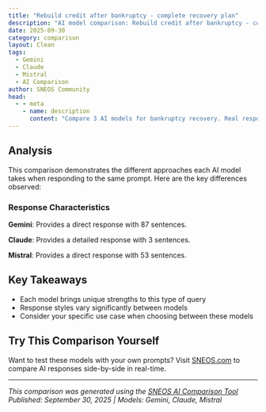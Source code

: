```yaml
---
title: "Rebuild credit after bankruptcy - complete recovery plan"
description: "AI model comparison: Rebuild credit after bankruptcy - complete recovery plan..."
date: 2025-09-30
category: comparison
layout: Clean
tags:
  - Gemini
  - Claude
  - Mistral
  - AI Comparison
author: SNEOS Community
head:
  - - meta
    - name: description
      content: "Compare 3 AI models for bankruptcy recovery. Real responses from Gemini, Claude, Mistral with detailed analysis."
---
```


<ChatComparison
  title="Rebuild credit after bankruptcy - complete recovery plan"
  prompt="Rebuild credit after bankruptcy - complete recovery plan"
  :responses='{"Gemini": "Okay, let\u0027s craft a comprehensive credit recovery plan after bankruptcy. This is a marathon, not a sprint, and requires patience, discipline, and consistent effort. This plan is divided into phases, covering immediate actions, short-term strategies, medium-term goals, and long-term habits.\n\n**Important Disclaimer:** *I am an AI chatbot and cannot provide financial advice. This is a general guide for informational purposes only. Consult with a qualified financial advisor or credit counselor for personalized advice based on your specific situation.*\n\n**Phase 1: Immediate Post-Bankruptcy Actions (First 1-3 Months)**\n\n* **1. Understand Your Credit Report:**\n * **Obtain a Copy:** Get free copies of your credit reports from all three major credit bureaus: Experian, Equifax, and TransUnion. You can do this at AnnualCreditReport.com. You are legally entitled to one free report from each bureau every 12 months.\n * **Review for Accuracy:** Carefully review each report. Bankruptcy filings often cause errors. Look for accounts listed incorrectly, balances shown as owing that were discharged in bankruptcy, or accounts not marked as included in bankruptcy.\n * **Dispute Errors:** Immediately dispute any errors with each credit bureau *in writing*. Provide supporting documentation (like your bankruptcy discharge paperwork). They have a limited time (usually 30-45 days) to investigate and respond.\n* **2. Manage Your Finances:**\n * **Create a Budget:** A realistic budget is crucial. Track your income and expenses. Identify areas where you can cut back. Use budgeting apps, spreadsheets, or even pen and paper.\n * **Build an Emergency Fund:** Even a small emergency fund can prevent you from relying on credit when unexpected expenses arise. Aim for at least $500 initially, then gradually work toward 3-6 months of living expenses.\n * **Pay Bills On Time, Every Time:** This is non-negotiable. Set up automatic payments where possible to avoid late fees and negative marks on your credit report.\n* **3. Protect Yourself from Predatory Lenders:**\n * **Be Wary of \u0022Guaranteed Credit\u0022 Offers:** These often come with exorbitant interest rates and hidden fees.\n * **Avoid Payday Loans and Title Loans:** These are extremely expensive and can lead to a debt spiral.\n * **Research Any Lender Thoroughly:** Check their reputation and read reviews before applying for any credit product.\n\n**Phase 2: Short-Term Strategies (3-12 Months)**\n\n* **1. Secured Credit Cards:**\n * **Apply for a Secured Credit Card:** These cards require a cash deposit as collateral, making them easier to obtain with a bankruptcy on your record. Look for cards that report to all three major credit bureaus.\n * **Use it Responsibly:** Treat it like a debit card. Charge small amounts each month (ideally less than 30% of your credit limit) and pay the balance in full *every month*. Avoid cash advances.\n * **Graduate to an Unsecured Card:** After 6-12 months of responsible use, inquire about graduating to an unsecured credit card with the same issuer.\n* **2. Credit-Builder Loans:**\n * **Explore Credit-Builder Loans:** These loans are specifically designed to help rebuild credit. You make monthly payments, and the lender reports your payment history to the credit bureaus. Sometimes the loan is secured, and the proceeds are held in an account until you have paid the loan off.\n * **Check with Local Credit Unions and Community Banks:** They are often more willing to work with individuals with past credit challenges.\n* **3. Become an Authorized User:**\n * **Ask a Trusted Friend or Family Member:** If you have a friend or family member with good credit, ask if they\u0027ll add you as an authorized user on their credit card. Their positive payment history will be reflected on your credit report, helping to improve your score. Make sure the card issuer reports authorized user activity to the credit bureaus. Be aware this can impact their credit score negatively if you misuse it.\n\n**Phase 3: Medium-Term Goals (12-24 Months)**\n\n* **1. Monitor Your Credit Regularly:**\n * **Continue to Check Your Credit Reports:** Monitor your progress and ensure no new errors appear.\n * **Consider a Credit Monitoring Service:** These services can alert you to changes in your credit report, potentially identifying fraudulent activity early. However, be aware that some are expensive.\n* **2. Diversify Your Credit Portfolio:**\n * **Consider a Retail Credit Card:** Once you have a secured credit card and/or a credit-builder loan, consider applying for a retail credit card from a store you frequently shop at. Again, use it responsibly and pay the balance in full each month.\n * **Avoid Applying for Too Many Cards at Once:** Multiple credit inquiries in a short period can negatively impact your credit score.\n* **3. Maintain Low Credit Utilization:**\n * **Keep Your Credit Card Balances Low:** Aim to use no more than 30% of your available credit on any card. Ideally, keep it below 10%. This shows lenders that you are responsible with credit.\n* **4. Continue Paying All Bills On Time:** This is critical for long-term credit health.\n\n**Phase 4: Long-Term Habits (24\u002B Months and Beyond)**\n\n* **1. Responsible Credit Management:**\n * **Continue Using Credit Wisely:** Don\u0027t overextend yourself. Only charge what you can afford to pay back each month.\n * **Avoid Maxing Out Credit Cards:** This is a red flag for lenders.\n* **2. Regular Financial Check-Ups:**\n * **Review Your Budget Regularly:** Adjust your budget as your income and expenses change.\n * **Re-evaluate Your Credit Needs:** As your credit improves, consider upgrading to cards with better rewards and lower interest rates.\n* **3. Save and Invest:**\n * **Prioritize Saving and Investing:** Building wealth will give you financial security and reduce your reliance on credit.\n * **Consider Retirement Savings:** Take advantage of employer-sponsored retirement plans and other investment options.\n\n**Key Considerations Throughout the Process:**\n\n* **Time is Your Friend:** Credit recovery takes time. Don\u0027t get discouraged if you don\u0027t see results immediately.\n* **Be Patient:** Bankruptcy stays on your credit report for 7-10 years, but its impact lessens over time.\n* **Stay Positive:** Focus on making consistent progress and building good financial habits.\n* **Seek Professional Help:** Consider working with a non-profit credit counseling agency for personalized guidance and support. The National Foundation for Credit Counseling (NFCC) and the Association for Financial Counseling \u0026 Planning Education (AFCPE) are good resources.\n* **Understand Credit Scoring Models:** Learn about the factors that influence your credit score, such as payment history, credit utilization, length of credit history, and types of credit.\n* **Beware of Credit Repair Scams:** Legitimate credit repair companies can\u0027t guarantee results and can\u0027t remove accurate information from your credit report.\n\n**Addressing Potential Obstacles:**\n\n* **High Interest Rates:** Expect to pay higher interest rates on credit cards and loans initially. As your credit improves, you can refinance or apply for better terms.\n* **Limited Credit Options:** Your credit options may be limited at first. Start small and gradually expand your credit portfolio.\n* **Emotional Challenges:** Bankruptcy can be emotionally challenging. Seek support from friends, family, or a therapist if needed.\n\nBy following this comprehensive plan and staying committed to responsible financial habits, you can rebuild your credit and achieve your financial goals after bankruptcy. Good luck!\n", "Claude": "# Complete Credit Recovery Plan After Bankruptcy\n\n## Phase 1: Foundation Building (Months 1-6)\n\n### Immediate Actions\n- **Obtain your credit reports** from all three bureaus (Experian, Equifax, TransUnion)\n- **Verify bankruptcy discharge** appears correctly on reports\n- **Dispute any errors** such as debts showing as unpaid that were discharged\n- **Open a checking/savings account** if you don\u0027t have one\n- **Build emergency fund** (start with $500-1,000)\n\n### Initial Credit Products\n**Secured Credit Cards**\n- Apply for 1-2 secured cards (Capital One, Discover It Secured)\n- Put down $200-500 deposit\n- Use for small purchases (10-30% of limit)\n- Pay in full monthly\n\n**Credit Builder Loans**\n- Consider from credit unions or online lenders\n- Small amounts ($300-1,000)\n- Payment history helps rebuild credit\n\n## Phase 2: Active Rebuilding (Months 6-18)\n\n### Credit Management\n- **Monitor credit scores** monthly (use free services like Credit Karma)\n- **Keep utilization low** (under 10% ideally)\n- **Never miss payments** - set up autopay\n- **Gradually increase credit limits** on secured cards\n\n### Additional Credit Options\n- **Store credit cards** (easier approval, but watch interest rates)\n- **Authorized user status** (ask trusted family member)\n- **Gas or retail cards** with easier approval standards\n\n### Financial Habits\n- **Pay all bills on time** (utilities, rent, phone)\n- **Keep old accounts open** to build credit history length\n- **Diversify credit types** (cards, loans, etc.)\n\n## Phase 3: Expansion (Months 18-36)\n\n### Upgrading Credit\n- **Convert secured cards** to unsecured versions\n- **Apply for better credit cards** with rewards or lower rates\n- **Consider auto loans** if needed (helps credit mix)\n- **Explore credit unions** for better terms\n\n### Advanced Strategies\n- **Optimize credit utilization** across multiple cards\n- **Time applications strategically** (avoid too many inquiries)\n- **Build relationship with primary bank**\n- **Consider becoming an authorized user** on spouse\u0027s accounts\n\n## Phase 4: Full Recovery (Years 3-7\u002B)\n\n### Long-term Goals\n- **Achieve 700\u002B credit score**\n- **Qualify for prime interest rates**\n- **Access to premium credit products**\n- **Prepare for major purchases** (home, etc.)\n\n### Maintaining Good Credit\n- **Continue responsible usage patterns**\n- **Monitor credit regularly**\n- **Avoid old spending habits that led to bankruptcy**\n- **Build substantial emergency fund** (6 months expenses)\n\n## Timeline Expectations\n\n| Time Period | Expected Score Range | Available Credit Products |\n|-------------|---------------------|---------------------------|\n| 0-6 months | 450-550 | Secured cards, credit builder loans |\n| 6-18 months | 550-650 | Store cards, some unsecured cards |\n| 18-36 months | 600-700 | Better unsecured cards, auto loans |\n| 3\u002B years | 650-750\u002B | Premium cards, mortgages (with conditions) |\n\n## Key Success Factors\n\n### Non-Negotiables\n- **Pay everything on time, every time**\n- **Keep balances low**\n- **Be patient with the process**\n- **Don\u0027t repeat past financial mistakes**\n\n### Monitoring Tools\n- **Free credit reports** annually from AnnualCreditReport.com\n- **Free credit scores** from banks, cards, or apps\n- **Credit monitoring services** for alerts\n\n## Common Pitfalls to Avoid\n\n- Applying for too much credit too quickly\n- Maxing out secured credit cards\n- Missing payments during the rebuilding process\n- Closing old accounts once they become available\n- Falling into debt again before credit is fully rebuilt\n\n## Special Considerations\n\n### Chapter 7 vs Chapter 13\n- **Chapter 7**: Rebuilding can start immediately after discharge\n- **Chapter 13**: May be able to get credit during payment plan with court approval\n\n### Mortgage Considerations\n- **Conventional loans**: Typically 4 years after Chapter 7, 2 years after Chapter 13\n- **FHA loans**: 2 years after Chapter 7, 1 year after Chapter 13\n- **VA loans", "Mistral": "Rebuilding credit after bankruptcy involves a strategic and disciplined approach. Here\u0027s a complete recovery plan to help you improve your credit score and regain financial stability:\n\n### 1. **Understand Your Credit Report**\n - **Obtain Your Credit Report:** Get a copy of your credit report from the three major credit bureaus (Equifax, Experian, and TransUnion). You can do this for free once a year at AnnualCreditReport.com.\n - **Review for Errors:** Ensure all information is accurate. If there are errors, dispute them with the credit bureaus.\n\n### 2. **Create a Budget**\n - **Track Income and Expenses:** Use a budgeting tool or app to monitor your spending and ensure you are living within your means.\n - **Set Financial Goals:** Determine short-term and long-term financial goals to stay motivated.\n\n### 3. **Build an Emergency Fund**\n - **Start Small:** Aim to save at least $500 initially.\n - **Grow Over Time:** Gradually increase your savings to cover 3-6 months of living expenses.\n\n### 4. **Open a Secured Credit Card**\n - **Choose Wisely:** Look for a secured credit card with no annual fee and a low deposit requirement.\n - **Use Responsibly:** Make small purchases and pay off the balance in full each month to avoid interest charges.\n\n### 5. **Consider a Credit-Builder Loan**\n - **Understand the Terms:** These loans are designed to help you build credit. The loan amount is held in a savings account and released to you once you\u0027ve made all the payments.\n - **Make Timely Payments:** Ensure all payments are made on time to build a positive payment history.\n\n### 6. **Pay All Bills on Time**\n - **Set Up Automatic Payments:** Use auto-pay for recurring bills to avoid missed payments.\n - **Monitor Due Dates:** Keep a calendar or use reminders to ensure you never miss a payment.\n\n### 7. **Limit New Credit Applications**\n - **Avoid Multiple Inquiries:** Each new credit application can temporarily lower your credit score.\n - **Focus on Quality Over Quantity:** Aim for a few well-managed credit accounts rather than many.\n\n### 8. **Monitor Your Credit Score**\n - **Use Credit Monitoring Services:** Services like Credit Karma or Credit Sesame can help you track your progress.\n - **Check Regularly:** Review your credit score and report at least once a quarter to ensure accuracy and progress.\n\n### 9. **Educate Yourself on Financial Literacy**\n - **Read Books and Articles:** Learn about personal finance, budgeting, and credit management.\n - **Attend Workshops:** Participate in financial literacy workshops or webinars.\n\n### 10. **Seek Professional Help**\n - **Credit Counseling:** Consider working with a non-profit credit counseling agency for personalized advice.\n - **Financial Advisor:** Consult a financial advisor for long-term planning and investment strategies.\n\n### 11. **Rebuild Credit with Installment Loans**\n - **Auto Loans:** If you need a car, consider an auto loan. Ensure you can afford the payments and make them on time.\n - **Student Loans:** If you are a student, federal student loans can help build credit if managed responsibly.\n\n### 12. **Avoid High-Interest Loans**\n - **Payday Loans:** Avoid these at all costs due to their high interest rates and fees.\n - **Title Loans:** Similarly, avoid title loans as they can lead to a cycle of debt.\n\n### 13. **Stay Patient and Persistent**\n - **Time Heals:** Rebuilding credit takes time. Stay committed to your plan and be patient.\n - **Celebrate Milestones:** Acknowledge and celebrate small victories to stay motivated.\n\n### 14. **Maintain a Positive Attitude**\n - **Stay Positive:** Focus on the progress you\u0027ve made rather than the setbacks.\n - **Seek Support:** Join support groups or forums for people rebuilding credit after bankruptcy.\n\n### 15. **Regularly Review and Adjust Your Plan**\n - **Assess Progress:** Periodically review your financial situation and adjust your plan as needed.\n - **Stay Flexible:** Be open to new strategies and opportunities to improve your credit.\n\nBy following this comprehensive plan, you can gradually rebuild your credit and achieve financial stability after bankruptcy."}' 
  published-date="13:12"
/>

## Analysis

This comparison demonstrates the different approaches each AI model takes when responding to the same prompt. Here are the key differences observed:

### Response Characteristics

**Gemini**: Provides a direct response with 87 sentences. 

**Claude**: Provides a detailed response with 3 sentences. 

**Mistral**: Provides a direct response with 53 sentences. 

## Key Takeaways

- Each model brings unique strengths to this type of query
- Response styles vary significantly between models
- Consider your specific use case when choosing between these models

## Try This Comparison Yourself

Want to test these models with your own prompts? Visit [SNEOS.com](https://sneos.com) to compare AI responses side-by-side in real-time.

---

*This comparison was generated using the [SNEOS AI Comparison Tool](https://sneos.com)*
*Published: September 30, 2025 | Models: Gemini, Claude, Mistral*
